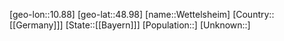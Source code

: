 ﻿---
location: [48.98,10.88]
type: City
tags:
- geo/City


SpocWebEntityId: 35579
isDeleted: false
confidential: public

---
[geo-lon::10.88]
[geo-lat::48.98]
[name::Wettelsheim]
[Country::[[Germany]]]
[State::[[Bayern]]]
[Population::]
[Unknown::]

